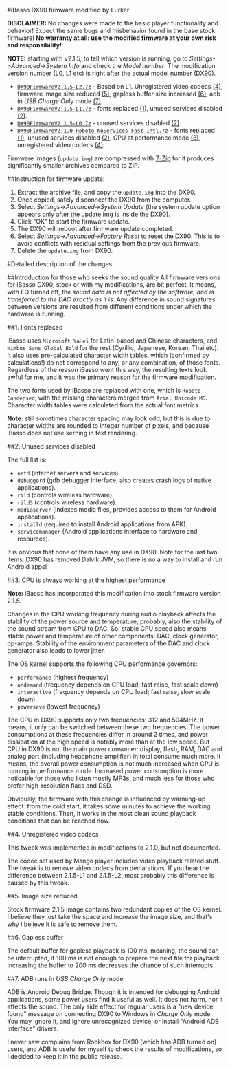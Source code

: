 #iBasso DX90 firmware modified by Lurker

**DISCLAIMER:** No changes were made to the basic player functionality and behavior! Expect the same bugs and misbehavior found in the base stock firmware! **No warranty at all: use the modified firmware at your own risk and responsibility!**

**NOTE:** starting with v2.1.5, to tell which version is running, go to _Settings_->_Advanced_->_System Info_ and check the _Model number_. The modification version number (L0, L1 etc) is right after the actual model number (DX90).

- [`DX90FirmwareV2.1.5-L2.7z`](https://github.com/Lurker00/DX90-firmware/raw/master/release/DX90FirmwareV2.1.5-L2.7z) - Based on L1. Unregistered video codecs [(4)](#4-unregistered-video-codecs), firmware image size reduced [(5)](#5-image-size-reduced), gapless buffer size increased [(6)](#6-gapless-buffer), adb in _USB Charge Only_ mode [(7)](#7-adb-runs-in-usb-charge-only-mode).
- [`DX90FirmwareV2.1.5-L1.7z`](https://github.com/Lurker00/DX90-firmware/raw/master/release/DX90FirmwareV2.1.5-L1.7z) - fonts replaced [(1)](#1-fonts-replaced), unused services disabled [(2)](#2-unused-services-disabled).
- [`DX90FirmwareV2.1.5-L0.7z`](https://github.com/Lurker00/DX90-firmware/raw/master/release/DX90FirmwareV2.1.5-L0.7z) - unused services disabled [(2)](#2-unused-services-disabled).
- [`DX90FirmwareV2.1.0-Roboto-NoServices-Fast-Intl.7z`](https://github.com/Lurker00/DX90-firmware/raw/master/release/DX90FirmwareV2.1.0-Roboto-NoServices-Fast-Intl.7z) - fonts replaced [(1)](#1-fonts-replaced), unused services disabled [(2)](#2-unused-services-disabled), CPU at performance mode [(3)](#3-cpu-is-always-working-at-the-highest-performance), unregistered video codecs [(4)](#4-unregistered-video-codecs).

Firmware images (`update.img`) are compressed with [7-Zip](http://www.7-zip.org/) for it produces significantly smaller archives compared to ZIP.

##Instruction for firmware update:
1. Extract the archive file, and copy the `update.img` into the DX90.
2. Once copied, safely disconnect the DX90 from the computer.
3. Select _Settings_->_Advanced_->_System Update_ (the system update option appears only after the update.img is inside the DX90).
4. Click "OK" to start the firmware update.
5. The DX90 will reboot after firmware update completed. 
6. Select _Settings_->_Advanced_->_Factory Reset_ to reset the DX90. This is to avoid conflicts with residual settings from the previous firmware.
7. Delete the `update.img` from DX90.

#Detailed description of the changes

##Introduction for those who seeks the sound quality
All firmware versions for iBasso DX90, stock or with my modifications, are bit perfect. It means, with EQ turned off, the *sound data is not affected by the software, and is transferred to the DAC exactly as it is*. Any difference in sound signatures between versions are resulted from different conditions under which the hardware is running.

##1. Fonts replaced

iBasso uses `Microsoft YaHei` for Latin-based and Chinese characters, and `Nimbus Sans Global Bold` for the rest (Cyrillic, Japanese, Korean, Thai etc). It also uses pre-calculated character width tables, which (confirmed by calculations!) do not correspond to any, or any combination, of those fonts. Regardless of the reason iBasso went this way, the resulting texts look awful for me, and it was the primary reason for the firmware modification.

The two fonts used by iBasso are replaced with one, which is `Roboto Condensed`, with the missing characters merged from `Arial Unicode MS`. Character width tables were calculated from the actual font metrics.

**Note:** still sometimes character spacing may look odd, but this is due to character widths are rounded to integer number of pixels, and because iBasso does not use kerning in text rendering.

##2. Unused services disabled

The full list is:
* `netd` (internet servers and services).
* `debuggerd` (gdb debugger interface, also creates crash logs of native applications).
* `rild` (controls wireless hardware).
* `rild3` (controls wireless hardware).
* `mediaserver` (indexes media files, provides access to them for Android applications).
* `installd` (required to install Android applications from APK).
* `servicemanager` (Android applications interface to hardware and resources).

It is obvious that none of them have any use in DX90. Note for the last two items: DX90 has removed Dalvik JVM, so there is no a way to install and run Android apps!

##3. CPU is always working at the highest performance

**Note:** iBasso has incorporated this modification into stock firmware version 2.1.5.

Changes in the CPU working frequency during audio playback affects the stability of the power source and temperature, probably, also the stability of the sound stream from CPU to DAC. So, stable CPU speed also means stable power and temperature of other components: DAC, clock generator, op-amps. Stability of the environment parameters of the DAC and clock generator also leads to lower jitter.

The OS kernel supports the following CPU performance governors:
* `performance` (highest frequency)
* `ondemand` (frequency depends on CPU load; fast raise, fast scale down)
* `interactive` (frequency depends on CPU load; fast raise, slow scale down)
* `powersave` (lowest frequency)

The CPU in DX90 supports only two frequencies: 312 and 504MHz. It means, it only can be switched between these two frequencies. The power consumptions at these frequencies differ in around 2 times, and power dissipation at the high speed is notably more than at the low speed. But CPU in DX90 is not the main power consumer: display, flash, RAM, DAC and analog part (including headphone amplifier) in total consume much more. It means, the overall power consumption is not much increased when CPU is running in performance mode. Increased power consumption is more noticable for those who listen mostly MP3s, and much less for those who prefer high-resolution flacs and DSD.

Obviously, the firmware with this change is influenced by warming-up effect: from the cold start, it takes some minutes to achieve the working stable conditions. Then, it works in the most clean sound playback conditions that can be reached now.

##4. Unregistered video codecs

This tweak was implemented in modifications to 2.1.0, but not documented.

The codec set used by Mango player includes video playback related stuff. The tweak is to remove video codecs from declarations. If you hear the difference between 2.1.5-L1 and 2.1.5-L2, most probably this difference is caused by this tweak.

##5. Image size reduced

Stock firmware 2.1.5 image contains two redundant copies of the OS kernel. I believe they just take the space and increase the image size, and that's why I believe it is safe to remove them.

##6. Gapless buffer

The default buffer for gapless playback is 100 ms, meaning, the sound can be interrupted, if 100 ms is not enough to prepare the next file for playback. Increasing the buffer to 200 ms decreases the chance of such interrupts.

##7. ADB runs in _USB Charge Only_ mode

ADB is Android Debug Bridge. Though it is intended for debugging Android applications, some power users find it useful as well. It does not harm, nor it affects the sound. The only side effect for regular users is a "new device found" message on connecting DX90 to Windows in _Charge Only_ mode. You may ignore it, and ignore unrecognized device, or install "Android ADB Interface" drivers.

I never saw complains from Rockbox for DX90 (which has ADB turned on) users, and ADB is useful for myself to check the results of modifications, so I decided to keep it in the public release.
